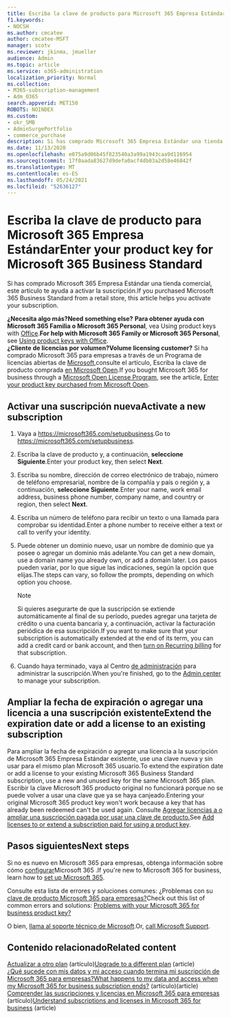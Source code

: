 ```yaml
---
title: Escriba la clave de producto para Microsoft 365 Empresa Estándar
f1.keywords:
- NOCSH
ms.author: cmcatee
author: cmcatee-MSFT
manager: scotv
ms.reviewer: jkinma, jmueller
audience: Admin
ms.topic: article
ms.service: o365-administration
localization_priority: Normal
ms.collection:
- M365-subscription-management
- Adm_O365
search.appverid: MET150
ROBOTS: NOINDEX
ms.custom:
- okr_SMB
- AdminSurgePortfolio
- commerce_purchase
description: Si has comprado Microsoft 365 Empresa Estándar una tienda comercial, obtén información sobre cómo canjear la clave de producto y activar la suscripción.
ms.date: 11/13/2020
ms.openlocfilehash: e075a9d06b45f823540a3a99a1943caa9d116954
ms.sourcegitcommit: 17f0aada83627d9defa0acf4db03a2d58e46842f
ms.translationtype: MT
ms.contentlocale: es-ES
ms.lasthandoff: 05/24/2021
ms.locfileid: "52636127"
---
```

# <a name="enter-your-product-key-for-microsoft-365-business-standard"></a><span data-ttu-id="bd5a1-103">Escriba la clave de producto para Microsoft 365 Empresa Estándar</span><span class="sxs-lookup"><span data-stu-id="bd5a1-103">Enter your product key for Microsoft 365 Business Standard</span></span>

<span data-ttu-id="bd5a1-104">Si has comprado Microsoft 365 Empresa Estándar una tienda comercial, este artículo te ayuda a activar la suscripción.</span><span class="sxs-lookup"><span data-stu-id="bd5a1-104">If you purchased Microsoft 365 Business Standard from a retail store, this article helps you activate your subscription.</span></span>
  
 <span data-ttu-id="bd5a1-105">**¿Necesita algo más?**</span><span class="sxs-lookup"><span data-stu-id="bd5a1-105">**Need something else?**</span></span>
 <span data-ttu-id="bd5a1-106">**Para obtener ayuda con Microsoft 365 Familia o Microsoft 365 Personal**, vea Using product keys with [Office](https://support.microsoft.com/office/12a5763a-d45c-4685-8c95-a44500213759.aspx).</span><span class="sxs-lookup"><span data-stu-id="bd5a1-106">**For help with Microsoft 365 Family or Microsoft 365 Personal**, see [Using product keys with Office](https://support.microsoft.com/office/12a5763a-d45c-4685-8c95-a44500213759.aspx).</span></span>  
 <span data-ttu-id="bd5a1-107">**¿Cliente de licencias por volumen?**</span><span class="sxs-lookup"><span data-stu-id="bd5a1-107">**Volume licensing customer?**</span></span> <span data-ttu-id="bd5a1-108">Si ha comprado Microsoft 365 para empresas a través de un Programa de licencias abiertas de [Microsoft,](https://go.microsoft.com/fwlink/p/?LinkID=613298)consulte el artículo, Escriba la clave de producto comprada [en Microsoft Open](purchases-from-microsoft-open.md).</span><span class="sxs-lookup"><span data-stu-id="bd5a1-108">If you bought Microsoft 365 for business through a [Microsoft Open License Program](https://go.microsoft.com/fwlink/p/?LinkID=613298), see the article, [Enter your product key purchased from Microsoft Open](purchases-from-microsoft-open.md).</span></span>
  
## <a name="activate-a-new-subscription"></a><span data-ttu-id="bd5a1-109">Activar una suscripción nueva</span><span class="sxs-lookup"><span data-stu-id="bd5a1-109">Activate a new subscription</span></span>

1. <span data-ttu-id="bd5a1-110">Vaya a <a href="https://go.microsoft.com/fwlink/p/?LinkId=839911" target="_blank">https://microsoft365.com/setupbusiness</a>.</span><span class="sxs-lookup"><span data-stu-id="bd5a1-110">Go to <a href="https://go.microsoft.com/fwlink/p/?LinkId=839911" target="_blank">https://microsoft365.com/setupbusiness</a>.</span></span>

2. <span data-ttu-id="bd5a1-111">Escriba la clave de producto y, a continuación, **seleccione Siguiente**.</span><span class="sxs-lookup"><span data-stu-id="bd5a1-111">Enter your product key, then select **Next**.</span></span>

3. <span data-ttu-id="bd5a1-112">Escriba su nombre, dirección de correo electrónico de trabajo, número de teléfono empresarial, nombre de la compañía y país o región y, a continuación, **seleccione Siguiente**.</span><span class="sxs-lookup"><span data-stu-id="bd5a1-112">Enter your name, work email address, business phone number, company name, and country or region, then select **Next**.</span></span>

4. <span data-ttu-id="bd5a1-113">Escriba un número de teléfono para recibir un texto o una llamada para comprobar su identidad.</span><span class="sxs-lookup"><span data-stu-id="bd5a1-113">Enter a phone number to receive either a text or call to verify your identity.</span></span>

5. <span data-ttu-id="bd5a1-114">Puede obtener un dominio nuevo, usar un nombre de dominio que ya posee o agregar un dominio más adelante.</span><span class="sxs-lookup"><span data-stu-id="bd5a1-114">You can get a new domain, use a domain name you already own, or add a domain later.</span></span> <span data-ttu-id="bd5a1-115">Los pasos pueden variar, por lo que sigue las indicaciones, según la opción que elijas.</span><span class="sxs-lookup"><span data-stu-id="bd5a1-115">The steps can vary, so follow the prompts, depending on which option you choose.</span></span>

    > [!NOTE]
    > <span data-ttu-id="bd5a1-116">Si quieres asegurarte de que la suscripción se extiende automáticamente al final de su período, [](subscriptions/renew-your-subscription.md#turn-recurring-billing-off-or-on) puedes agregar una tarjeta de crédito o una cuenta bancaria y, a continuación, activar la facturación periódica de esa suscripción.</span><span class="sxs-lookup"><span data-stu-id="bd5a1-116">If you want to make sure that your subscription is automatically extended at the end of its term, you can add a credit card or bank account, and then [turn on Recurring billing](subscriptions/renew-your-subscription.md#turn-recurring-billing-off-or-on) for that subscription.</span></span>

6. <span data-ttu-id="bd5a1-117">Cuando haya terminado, vaya al Centro <a href="https://go.microsoft.com/fwlink/p/?linkid=2024339" target="_blank">de administración</a> para administrar la suscripción.</span><span class="sxs-lookup"><span data-stu-id="bd5a1-117">When you're finished, go to the <a href="https://go.microsoft.com/fwlink/p/?linkid=2024339" target="_blank">Admin center</a> to manage your subscription.</span></span>

## <a name="extend-the-expiration-date-or-add-a-license-to-an-existing-subscription"></a><span data-ttu-id="bd5a1-118">Ampliar la fecha de expiración o agregar una licencia a una suscripción existente</span><span class="sxs-lookup"><span data-stu-id="bd5a1-118">Extend the expiration date or add a license to an existing subscription</span></span>

<span data-ttu-id="bd5a1-119">Para ampliar la fecha de expiración o agregar una licencia a la suscripción de Microsoft 365 Empresa Estándar existente, use una clave nueva y sin usar para el mismo plan Microsoft 365 usuario.</span><span class="sxs-lookup"><span data-stu-id="bd5a1-119">To extend the expiration date or add a license to your existing Microsoft 365 Business Standard subscription, use a new and unused key for the same Microsoft 365 plan.</span></span> <span data-ttu-id="bd5a1-120">Escribir la clave Microsoft 365 producto original no funcionará porque no se puede volver a usar una clave que ya se haya canjeado.</span><span class="sxs-lookup"><span data-stu-id="bd5a1-120">Entering your original Microsoft 365 product key won't work because a key that has already been redeemed can't be used again.</span></span> <span data-ttu-id="bd5a1-121">Consulte [Agregar licencias a o ampliar una suscripción pagada por usar una clave de producto.](licenses/add-licenses-using-product-key.md)</span><span class="sxs-lookup"><span data-stu-id="bd5a1-121">See [Add licenses to or extend a subscription paid for using a product key](licenses/add-licenses-using-product-key.md).</span></span>

## <a name="next-steps"></a><span data-ttu-id="bd5a1-122">Pasos siguientes</span><span class="sxs-lookup"><span data-stu-id="bd5a1-122">Next steps</span></span>

<span data-ttu-id="bd5a1-123">Si no es nuevo en Microsoft 365 para empresas, obtenga información sobre cómo [configurar](../admin/setup/setup.md)Microsoft 365 .</span><span class="sxs-lookup"><span data-stu-id="bd5a1-123">If you're new to Microsoft 365 for business, learn how to [set up Microsoft 365](../admin/setup/setup.md).</span></span>

<span data-ttu-id="bd5a1-124">Consulte esta lista de errores y soluciones comunes: ¿Problemas con su [clave de producto Microsoft 365 para empresas?](product-key-errors-and-solutions.md)</span><span class="sxs-lookup"><span data-stu-id="bd5a1-124">Check out this list of common errors and solutions: [Problems with your Microsoft 365 for business product key?](product-key-errors-and-solutions.md)</span></span>
  
<span data-ttu-id="bd5a1-125">O bien, [llama al soporte técnico de Microsoft](../business-video/get-help-support.md).</span><span class="sxs-lookup"><span data-stu-id="bd5a1-125">Or, [call Microsoft Support](../business-video/get-help-support.md).</span></span>

## <a name="related-content"></a><span data-ttu-id="bd5a1-126">Contenido relacionado</span><span class="sxs-lookup"><span data-stu-id="bd5a1-126">Related content</span></span>

<span data-ttu-id="bd5a1-127">[Actualizar a otro plan](./subscriptions/upgrade-to-different-plan.md) (artículo)</span><span class="sxs-lookup"><span data-stu-id="bd5a1-127">[Upgrade to a different plan](./subscriptions/upgrade-to-different-plan.md) (article)</span></span>\
[<span data-ttu-id="bd5a1-128">¿Qué sucede con mis datos y mi acceso cuando termina mi suscripción de Microsoft 365 para empresas?</span><span class="sxs-lookup"><span data-stu-id="bd5a1-128">What happens to my data and access when my Microsoft 365 for business subscription ends?</span></span>](./subscriptions/what-if-my-subscription-expires.md) <span data-ttu-id="bd5a1-129">(artículo)</span><span class="sxs-lookup"><span data-stu-id="bd5a1-129">(article)</span></span>\
<span data-ttu-id="bd5a1-130">[Comprender las suscripciones y licencias en Microsoft 365 para empresas](./licenses/subscriptions-and-licenses.md) (artículo)</span><span class="sxs-lookup"><span data-stu-id="bd5a1-130">[Understand subscriptions and licenses in Microsoft 365 for business](./licenses/subscriptions-and-licenses.md) (article)</span></span>